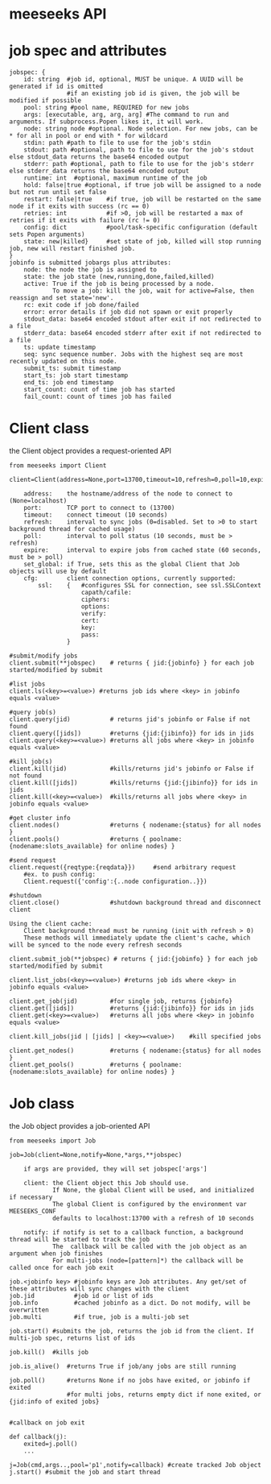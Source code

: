 # meeseeks API

# job spec and attributes

    jobspec: { 
        id: string  #job id, optional, MUST be unique. A UUID will be generated if id is omitted
                    #if an existing job id is given, the job will be modified if possible
        pool: string #pool name, REQUIRED for new jobs
        args: [executable, arg, arg, arg] #The command to run and arguments. If subprocess.Popen likes it, it will work.
        node: string node #optional. Node selection. For new jobs, can be * for all in pool or end with * for wildcard
        stdin: path #path to file to use for the job's stdin
        stdout: path #optional, path to file to use for the job's stdout else stdout_data returns the base64 encoded output
        stderr: path #optional, path to file to use for the job's stderr else stderr_data returns the base64 encoded output
        runtime: int  #optional, maximum runtime of the job
        hold: false|true #optional, if true job will be assigned to a node but not run until set false
        restart: false|true    #if true, job will be restarted on the same node if it exits with success (rc == 0)
        retries: int           #if >0, job will be restarted a max of retries if it exits with failure (rc != 0)
        config: dict           #pool/task-specific configuration (default sets Popen arguments)
        state: new|killed}     #set state of job, killed will stop running job, new will restart finished job.
    }
    jobinfo is submitted jobargs plus attributes:
        node: the node the job is assigned to
        state: the job state (new,running,done,failed,killed)
        active: True if the job is being processed by a node.
                To move a job: kill the job, wait for active=False, then reassign and set state='new'.
        rc: exit code if job done/failed
        error: error details if job did not spawn or exit properly
        stdout_data: base64 encoded stdout after exit if not redirected to a file
        stderr_data: base64 encoded stderr after exit if not redirected to a file
        ts: update timestamp
        seq: sync sequence number. Jobs with the highest seq are most recently updated on this node.
        submit_ts: submit timestamp
        start_ts: job start timestamp
        end_ts: job end timestamp
        start_count: count of time job has started
        fail_count: count of times job has failed

# Client class

the Client object provides a request-oriented API

    from meeseeks import Client

    client=Client(address=None,port=13700,timeout=10,refresh=0,poll=10,expire=60,set_global=False,**cfg)

        address:    the hostname/address of the node to connect to (None=localhost)
        port:       TCP port to connect to (13700)
        timeout:    connect timeout (10 seconds)
        refresh:    interval to sync jobs (0=disabled. Set to >0 to start background thread for cached usage)
        poll:       interval to poll status (10 seconds, must be > refresh)
        expire:     interval to expire jobs from cached state (60 seconds, must be > poll)
        set_global: if True, sets this as the global Client that Job objects will use by default
        cfg:        client connection options, currently supported:
            ssl:    {   #configures SSL for connection, see ssl.SSLContext 
                        capath/cafile:
                        ciphers:
                        options:
                        verify:
                        cert:
                        key:
                        pass:
                    }

    #submit/modify jobs
    client.submit(**jobspec)    # returns { jid:{jobinfo} } for each job started/modified by submit

    #list jobs
    client.ls(<key>=<value>) #returns job ids where <key> in jobinfo equals <value>

    #query job(s)
    client.query(jid)           # returns jid's jobinfo or False if not found
    client.query([jids])        #returns {jid:{jibinfo}} for ids in jids
    client.query(<key>=<value>) #returns all jobs where <key> in jobinfo equals <value>

    #kill job(s)
    client.kill(jid)            #kills/returns jid's jobinfo or False if not found
    client.kill([jids])         #kills/returns {jid:{jibinfo}} for ids in jids
    client.kill(<key>=<value>)  #kills/returns all jobs where <key> in jobinfo equals <value>

    #get cluster info
    client.nodes()              #returns { nodename:{status} for all nodes }
    client.pools()              #returns { poolname:{nodename:slots_available} for online nodes} }

    #send request
    client.request({reqtype:{reqdata}})     #send arbitrary request
        #ex. to push config: 
        Client.request({'config':{..node configuration..}})

    #shutdown
    client.close()              #shutdown background thread and disconnect client

    Using the client cache: 
        Client background thread must be running (init with refresh > 0)
        These methods will immediately update the client's cache, which will be synced to the node every refresh seconds 

    client.submit_job(**jobspec) # returns { jid:{jobinfo} } for each job started/modified by submit

    client.list_jobs(<key>=<value>) #returns job ids where <key> in jobinfo equals <value>

    client.get_job(jid)         #for single job, returns {jobinfo}
    client.get([jids])          #returns {jid:{jibinfo}} for ids in jids
    client.get(<key>=<value>)   #returns all jobs where <key> in jobinfo equals <value>

    client.kill_jobs(jid | [jids] | <key>=<value>)    #kill specified jobs

    client.get_nodes()          #returns { nodename:{status} for all nodes }
    client.get_pools()          #returns { poolname:{nodename:slots_available} for online nodes} }


# Job class

the Job object provides a job-oriented API

    from meeseeks import Job

    job=Job(client=None,notify=None,*args,**jobspec)

        if args are provided, they will set jobspec['args']

        client: the Client object this Job should use.
                If None, the global Client will be used, and initialized if necessary
                The global Client is configured by the environment var MEESEEKS_CONF
                defaults to localhost:13700 with a refresh of 10 seconds

        notify: if notify is set to a callback function, a background thread will be started to track the job
                The  callback will be called with the job object as an argument when job finishes
                For multi-jobs (node=[pattern]*) the callback will be called once for each job exit

    job.<jobinfo key> #jobinfo keys are Job attributes. Any get/set of these attributes will sync changes with the client
    job.jid           #job id or list of ids
    job.info          #cached jobinfo as a dict. Do not modify, will be overwritten
    job.multi         #if true, job is a multi-job set

    job.start() #submits the job, returns the job id from the client. If multi-job spec, returns list of ids

    job.kill()  #kills job

    job.is_alive()  #returns True if job/any jobs are still running

    job.poll()      #returns None if no jobs have exited, or jobinfo if exited
                    #for multi jobs, returns empty dict if none exited, or {jid:info of exited jobs}


    #callback on job exit

    def callback(j):
        exited=j.poll()
        ...

    j=Job(cmd,args..,pool='p1',notify=callback) #create tracked Job object
    j.start() #submit the job and start thread

